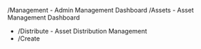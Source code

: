 /Management                 - Admin Management Dashboard
/Assets                     - Asset Management Dashboard
- /Distribute               - Asset Distribution Management
- /Create                       